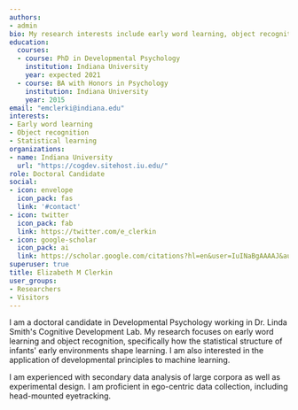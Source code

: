 ```yaml
---
authors:
- admin
bio: My research interests include early word learning, object recognition, and statistical learning.
education:
  courses:
  - course: PhD in Developmental Psychology
    institution: Indiana University
    year: expected 2021
  - course: BA with Honors in Psychology
    institution: Indiana University
    year: 2015
email: "emclerki@indiana.edu"
interests:
- Early word learning
- Object recognition
- Statistical learning
organizations:
- name: Indiana University
  url: "https://cogdev.sitehost.iu.edu/"
role: Doctoral Candidate
social:
- icon: envelope
  icon_pack: fas
  link: '#contact'
- icon: twitter
  icon_pack: fab
  link: https://twitter.com/e_clerkin
- icon: google-scholar
  icon_pack: ai
  link: https://scholar.google.com/citations?hl=en&user=IuINaBgAAAAJ&authuser=1
superuser: true
title: Elizabeth M Clerkin
user_groups:
- Researchers
- Visitors
---
```


I am a doctoral candidate in Developmental Psychology working in Dr. Linda Smith's Cognitive Development Lab. My research focuses on early word learning and object recognition, specifically how the statistical structure of infants' early environments shape learning. I am also interested in the application of developmental principles to machine learning.

I am experienced with secondary data analysis of large corpora as well as experimental design. I am proficient in ego-centric data collection, including head-mounted eyetracking. 
